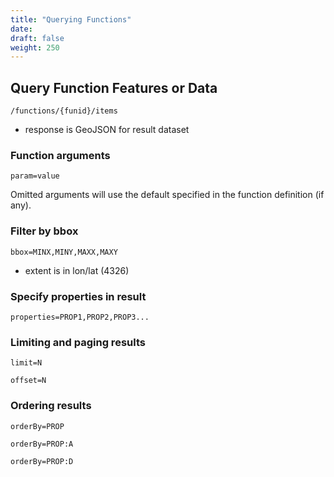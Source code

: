 ```yaml
---
title: "Querying Functions"
date:
draft: false
weight: 250
---
```


## Query Function Features or Data

`/functions/{funid}/items`


- response is GeoJSON for result dataset

### Function arguments

`param=value`

Omitted arguments will use the default specified in the function definition (if any).

### Filter by bbox

`bbox=MINX,MINY,MAXX,MAXY`

- extent is in lon/lat (4326)

### Specify properties in result

`properties=PROP1,PROP2,PROP3...`

### Limiting and paging results

`limit=N`

`offset=N`

### Ordering results

`orderBy=PROP`

`orderBy=PROP:A`

`orderBy=PROP:D`
